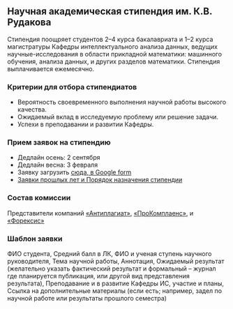 ## Научная академическая стипендия им. К.В. Рудакова

Стипендия поощряет студентов 2–4 курса бакалавриата и 1–2 курса магистратуры Кафедры интеллектуального анализа данных, ведущих научные-исследования в области прикладной математики: машинного обучения, анализа данных, и других разделов математики. Стипендия выплачивается ежемесячно.

### Критерии для отбора стипендиатов

- Вероятность своевременного выполнения научной работы высокого качества.
- Ожидаемый вклад в исследуемую проблему или решение задачи.
- Успехи в преподавании и развитии Кафедры.

### Прием заявок на стипендию

- Дедлайн осень: 2 сентября
- Дедлайн весна: 3 февраля
- Заявку загрузить [сюда, в Google form](https://forms.gle/4TQrMp4mWPV8CxcE9) <!--(https://www.overleaf.com/2952223929srbyhvyfpbhx#b06fd2) (2025 change to googe form) -->
- [Заявки прошлых лет и Порядок назначения стипендии](images/NIR_KV_Rudakov_scholarship.pdf)

### Состав комиссии

Представители компаний [«Антиплагиат»](https://antiplagiat.ru/), [«ПроКомплаенс»](https://www.forecsys.ru/%D0%BE-%D0%BA%D0%BE%D0%BC%D0%BF%D0%B0%D0%BD%D0%B8%D0%B8/), и [«Форексис»](https://forecsys.ru/)

### Шаблон заявки

ФИО студента, Средний балл в ЛК, ФИО и ученая ступень научного руководителя, Тема научной работы, Аннотация, Ожидаемый результат (желательно указать фактический результат и формальный – журнал где планируется публикация, или другой вид представления результата), Преподавание и в развитие Кафедры ИС, участие и планы, Ссылка на дополнительные материалы (если есть; например, задел по научной работе или результаты прошлого семестра)
